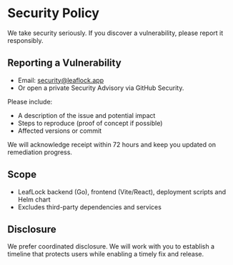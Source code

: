 # Security Policy

We take security seriously. If you discover a vulnerability, please report it responsibly.

## Reporting a Vulnerability

- Email: <security@leaflock.app>
- Or open a private Security Advisory via GitHub Security.

Please include:
- A description of the issue and potential impact
- Steps to reproduce (proof of concept if possible)
- Affected versions or commit

We will acknowledge receipt within 72 hours and keep you updated on remediation progress.

## Scope

- LeafLock backend (Go), frontend (Vite/React), deployment scripts and Helm chart
- Excludes third-party dependencies and services

## Disclosure

We prefer coordinated disclosure. We will work with you to establish a timeline that protects users while enabling a timely fix and release.

